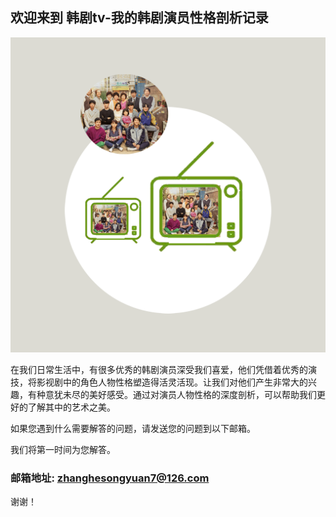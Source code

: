 ## 欢迎来到 韩剧tv-我的韩剧演员性格剖析记录

![Image](icon-1024.png)

在我们日常生活中，有很多优秀的韩剧演员深受我们喜爱，他们凭借着优秀的演技，将影视剧中的角色人物性格塑造得活灵活现。让我们对他们产生非常大的兴趣，有种意犹未尽的美好感受。通过对演员人物性格的深度剖析，可以帮助我们更好的了解其中的艺术之美。

如果您遇到什么需要解答的问题，请发送您的问题到以下邮箱。

我们将第一时间为您解答。

### 邮箱地址: zhanghesongyuan7@126.com

谢谢！
